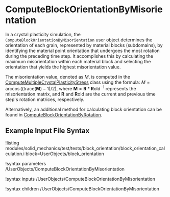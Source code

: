 # ComputeBlockOrientationByMisorientation

In a crystal plasticity simulation, the `ComputeBlockOrientationByMisorientation` user object determines the orientation of each grain, represented by material blocks (subdomains), by identifying the material point orientation that undergoes the most rotation during the preceding time step. It accomplishes this by calculating the maximum misorientation within each material block and selecting the orientation that yields the highest misorientation value.

The misorientation value, denoted as $M$, is computed in the [ComputeMultipleCrystalPlasticityStress](ComputeMultipleCrystalPlasticityStress.md) class using the formula: $M = \arccos(\left(\text{trace}(\boldsymbol{M}) - 1\right) / 2)$, where $\boldsymbol{M} = \boldsymbol{R} * \boldsymbol{R}\text{old}^{-1}$ represents the misorientation matrix, and $\boldsymbol{R}$ and $\boldsymbol{R}\text{old}$ are the current and previous time step's rotation matrices, respectively.

Alternatively, an additional method for calculating block orientation can be found in [ComputeBlockOrientationByRotation](ComputeBlockOrientationByRotation.md).

## Example Input File Syntax

!listing modules/solid_mechanics/test/tests/block_orientation/block_orientation_calculation.i block=UserObjects/block_orientation

!syntax parameters /UserObjects/ComputeBlockOrientationByMisorientation

!syntax inputs /UserObjects/ComputeBlockOrientationByMisorientation

!syntax children /UserObjects/ComputeBlockOrientationByMisorientation

